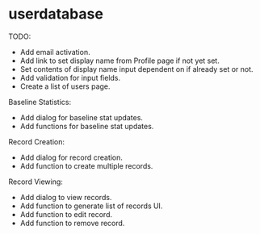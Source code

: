 # userdatabase

TODO:

- Add email activation.
- Add link to set display name from Profile page if not yet set.
- Set contents of display name input dependent on if already set or not.
- Add validation for input fields.
- Create a list of users page.

Baseline Statistics:

- Add dialog for baseline stat updates.
- Add functions for baseline stat updates.

Record Creation:

- Add dialog for record creation.
- Add function to create multiple records.

Record Viewing:

- Add dialog to view records.
- Add function to generate list of records UI.
- Add function to edit record.
- Add function to remove record.
